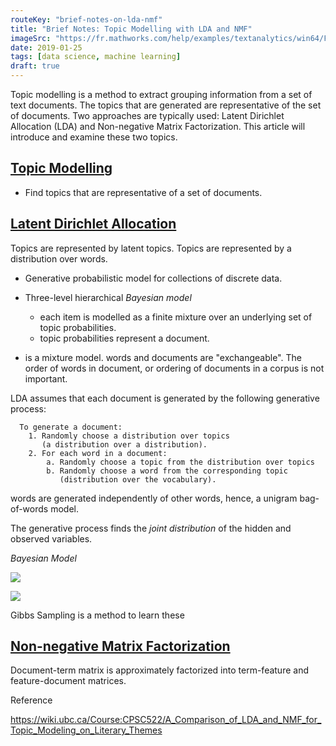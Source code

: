 ```yaml
---
routeKey: "brief-notes-on-lda-nmf"
title: "Brief Notes: Topic Modelling with LDA and NMF"
imageSrc: "https://fr.mathworks.com/help/examples/textanalytics/win64/FitLDAModelExample_01.png"
date: 2019-01-25
tags: [data science, machine learning]
draft: true
---
```


Topic modelling is a method to extract grouping information from a set of text
documents. The topics that are generated are representative of the set
of documents. Two approaches are typically used: Latent Dirichlet
Allocation (LDA) and Non-negative Matrix Factorization. This article
will introduce and examine these two topics.


[Topic Modelling](#topic-modelling)
-----------------------------------

- Find topics that are representative of a set of documents.

[Latent Dirichlet Allocation](#latent-dirichlet-allocation)
-----------------------------------------------------------

Topics are represented by latent topics.
Topics are represented by a distribution over words.

- Generative probabilistic model for collections of discrete data.
- Three-level hierarchical _Bayesian model_
  - each item is modelled as a finite mixture over an underlying set of
  topic probabilities.
  - topic probabilities represent a document.

- is a mixture model. words and documents are "exchangeable". The order
of words in document, or ordering of documents in a corpus is not
important.

LDA assumes that each document is generated by the following generative
process:

```
  To generate a document:
    1. Randomly choose a distribution over topics
       (a distribution over a distribution).
    2. For each word in a document:
        a. Randomly choose a topic from the distribution over topics
        b. Randomly choose a word from the corresponding topic
           (distribution over the vocabulary).

```

words are generated independently of other words, hence, a unigram
bag-of-words model.


The generative process finds the _joint distribution_ of the hidden and
observed variables.

_Bayesian Model_

<img
src="https://wiki.ubc.ca/images/8/85/LDA_Graphical_Representation_in_Plate_Notation.png"
/>

<img
src="https://wiki.ubc.ca/api/rest_v1/media/math/render/svg/7ab3c8505c8a32500e5eea3e458824c102f9d7bc"
/>

Gibbs Sampling is a method to learn these

[Non-negative Matrix Factorization](#non-negative-matrix-factorization)
-----------------------------------------------------------------------

Document-term matrix is approximately factorized into term-feature and
feature-document matrices.

Reference

https://wiki.ubc.ca/Course:CPSC522/A_Comparison_of_LDA_and_NMF_for_Topic_Modeling_on_Literary_Themes
